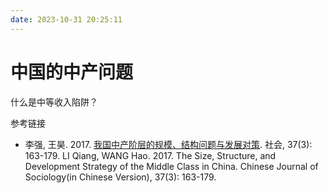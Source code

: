 ```yaml
---
date: 2023-10-31 20:25:11
---
```

# 中国的中产问题

什么是中等收入陷阱？



参考链接

- 李强, 王昊. 2017. [我国中产阶层的规模、结构问题与发展对策](http://html.rhhz.net/society/html/20170307.htm). 社会, 37(3): 163-179. LI Qiang, WANG Hao. 2017. The Size, Structure, and Development Strategy of the Middle Class in China. Chinese Journal of Sociology(in Chinese Version), 37(3): 163-179.
